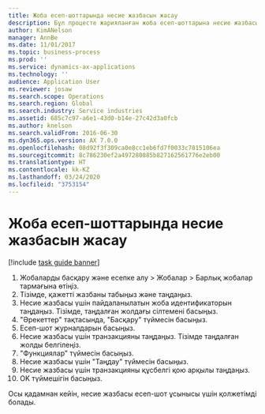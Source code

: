 ```yaml
---
title: Жоба есеп-шоттарында несие жазбасын жасау
description: Бұл процесте жарияланған жоба есеп-шоттарына несие жазбасын жасау жолы көрсетіледі.
author: KimANelson
manager: AnnBe
ms.date: 11/01/2017
ms.topic: business-process
ms.prod: ''
ms.service: dynamics-ax-applications
ms.technology: ''
audience: Application User
ms.reviewer: josaw
ms.search.scope: Operations
ms.search.region: Global
ms.search.industry: Service industries
ms.assetid: 685c7c97-a6e1-43d0-b14e-27c42d3a0fcb
ms.author: knelson
ms.search.validFrom: 2016-06-30
ms.dyn365.ops.version: AX 7.0.0
ms.openlocfilehash: 08d92f3f309ca0e8cc1eb6fd7f0033c7815106ea
ms.sourcegitcommit: 8c786230ef2a497280885b827162561776e2eb00
ms.translationtype: HT
ms.contentlocale: kk-KZ
ms.lasthandoff: 03/24/2020
ms.locfileid: "3753154"
---
```

# <a name="create-a-credit-note-on-project-invoices"></a>Жоба есеп-шоттарында несие жазбасын жасау

[!include [task guide banner](../../includes/task-guide-banner.md)]

1. Жобаларды басқару және есепке алу > Жобалар > Барлық жобалар тармағына өтіңіз. 
2. Тізімде, қажетті жазбаны табыңыз және таңдаңыз. 
3. Несие жазбасы үшін пайдаланылатын жоба идентификаторын таңдаңыз. Тізімде, таңдалған жолдағы сілтемені басыңыз. 
4. "Әрекеттер" тақтасында, "Басқару" түймесін басыңыз. 
5. Есеп-шот журналдарын басыңыз. 
6. Несие жазбасы үшін транзакцияны таңдаңыз. Тізімде таңдалған жолды белгілеңіз. 
7. "Функциялар" түймесін басыңыз. 
8. Несие жазбасы үшін "Таңдау" түймесін басыңыз. 
9. Несие жазбасы үшін транзакцияны құсбелгі қою арқылы таңдаңыз.
10. OK түймешігін басыңыз. 

Осы қадамнан кейін, несие жазбасы есеп-шот ұсынысы үшін қолжетімді болады.
